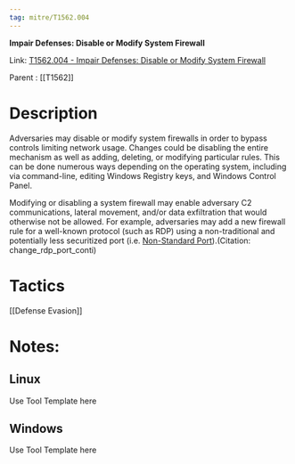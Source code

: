 ```yaml
---
tag: mitre/T1562.004
---
```


**Impair Defenses: Disable or Modify System Firewall**

Link: [T1562.004 - Impair Defenses: Disable or Modify System Firewall](https://attack.mitre.org/techniques/T1562/004)

Parent : [[T1562]]


# Description

Adversaries may disable or modify system firewalls in order to bypass controls limiting network usage. Changes could be disabling the entire mechanism as well as adding, deleting, or modifying particular rules. This can be done numerous ways depending on the operating system, including via command-line, editing Windows Registry keys, and Windows Control Panel.

Modifying or disabling a system firewall may enable adversary C2 communications, lateral movement, and/or data exfiltration that would otherwise not be allowed. For example, adversaries may add a new firewall rule for a well-known protocol (such as RDP) using a non-traditional and potentially less securitized port (i.e. [Non-Standard Port](https://attack.mitre.org/techniques/T1571)).(Citation: change_rdp_port_conti)

# Tactics


[[Defense Evasion]]


# Notes:

## Linux

Use Tool Template here

## Windows

Use Tool Template here